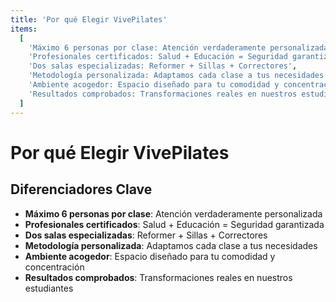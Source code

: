 ```yaml
---
title: 'Por qué Elegir VivePilates'
items:
  [
    'Máximo 6 personas por clase: Atención verdaderamente personalizada',
    'Profesionales certificados: Salud + Educación = Seguridad garantizada',
    'Dos salas especializadas: Reformer + Sillas + Correctores',
    'Metodología personalizada: Adaptamos cada clase a tus necesidades',
    'Ambiente acogedor: Espacio diseñado para tu comodidad y concentración',
    'Resultados comprobados: Transformaciones reales en nuestros estudiantes',
  ]
---
```


# Por qué Elegir VivePilates

## Diferenciadores Clave

- **Máximo 6 personas por clase**: Atención verdaderamente personalizada
- **Profesionales certificados**: Salud + Educación = Seguridad garantizada
- **Dos salas especializadas**: Reformer + Sillas + Correctores
- **Metodología personalizada**: Adaptamos cada clase a tus necesidades
- **Ambiente acogedor**: Espacio diseñado para tu comodidad y concentración
- **Resultados comprobados**: Transformaciones reales en nuestros estudiantes
